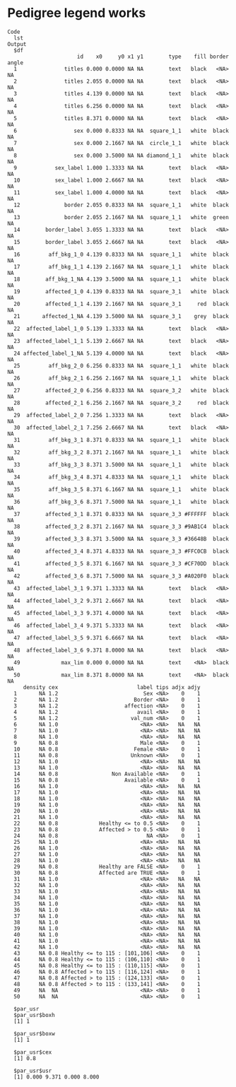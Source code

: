 # Pedigree legend works

    Code
      lst
    Output
      $df
                          id    x0     y0 x1 y1        type    fill border angle
      1               titles 0.000 0.0000 NA NA        text   black   <NA>    NA
      2               titles 2.055 0.0000 NA NA        text   black   <NA>    NA
      3               titles 4.139 0.0000 NA NA        text   black   <NA>    NA
      4               titles 6.256 0.0000 NA NA        text   black   <NA>    NA
      5               titles 8.371 0.0000 NA NA        text   black   <NA>    NA
      6                  sex 0.000 0.8333 NA NA  square_1_1   white  black    NA
      7                  sex 0.000 2.1667 NA NA  circle_1_1   white  black    NA
      8                  sex 0.000 3.5000 NA NA diamond_1_1   white  black    NA
      9            sex_label 1.000 1.3333 NA NA        text   black   <NA>    NA
      10           sex_label 1.000 2.6667 NA NA        text   black   <NA>    NA
      11           sex_label 1.000 4.0000 NA NA        text   black   <NA>    NA
      12              border 2.055 0.8333 NA NA  square_1_1   white  black    NA
      13              border 2.055 2.1667 NA NA  square_1_1   white  green    NA
      14        border_label 3.055 1.3333 NA NA        text   black   <NA>    NA
      15        border_label 3.055 2.6667 NA NA        text   black   <NA>    NA
      16         aff_bkg_1_0 4.139 0.8333 NA NA  square_1_1   white  black    NA
      17         aff_bkg_1_1 4.139 2.1667 NA NA  square_1_1   white  black    NA
      18        aff_bkg_1_NA 4.139 3.5000 NA NA  square_1_1   white  black    NA
      19        affected_1_0 4.139 0.8333 NA NA  square_3_1   white  black    NA
      20        affected_1_1 4.139 2.1667 NA NA  square_3_1     red  black    NA
      21       affected_1_NA 4.139 3.5000 NA NA  square_3_1    grey  black    NA
      22  affected_label_1_0 5.139 1.3333 NA NA        text   black   <NA>    NA
      23  affected_label_1_1 5.139 2.6667 NA NA        text   black   <NA>    NA
      24 affected_label_1_NA 5.139 4.0000 NA NA        text   black   <NA>    NA
      25         aff_bkg_2_0 6.256 0.8333 NA NA  square_1_1   white  black    NA
      26         aff_bkg_2_1 6.256 2.1667 NA NA  square_1_1   white  black    NA
      27        affected_2_0 6.256 0.8333 NA NA  square_3_2   white  black    NA
      28        affected_2_1 6.256 2.1667 NA NA  square_3_2     red  black    NA
      29  affected_label_2_0 7.256 1.3333 NA NA        text   black   <NA>    NA
      30  affected_label_2_1 7.256 2.6667 NA NA        text   black   <NA>    NA
      31         aff_bkg_3_1 8.371 0.8333 NA NA  square_1_1   white  black    NA
      32         aff_bkg_3_2 8.371 2.1667 NA NA  square_1_1   white  black    NA
      33         aff_bkg_3_3 8.371 3.5000 NA NA  square_1_1   white  black    NA
      34         aff_bkg_3_4 8.371 4.8333 NA NA  square_1_1   white  black    NA
      35         aff_bkg_3_5 8.371 6.1667 NA NA  square_1_1   white  black    NA
      36         aff_bkg_3_6 8.371 7.5000 NA NA  square_1_1   white  black    NA
      37        affected_3_1 8.371 0.8333 NA NA  square_3_3 #FFFFFF  black    NA
      38        affected_3_2 8.371 2.1667 NA NA  square_3_3 #9AB1C4  black    NA
      39        affected_3_3 8.371 3.5000 NA NA  square_3_3 #36648B  black    NA
      40        affected_3_4 8.371 4.8333 NA NA  square_3_3 #FFC0CB  black    NA
      41        affected_3_5 8.371 6.1667 NA NA  square_3_3 #CF70DD  black    NA
      42        affected_3_6 8.371 7.5000 NA NA  square_3_3 #A020F0  black    NA
      43  affected_label_3_1 9.371 1.3333 NA NA        text   black   <NA>    NA
      44  affected_label_3_2 9.371 2.6667 NA NA        text   black   <NA>    NA
      45  affected_label_3_3 9.371 4.0000 NA NA        text   black   <NA>    NA
      46  affected_label_3_4 9.371 5.3333 NA NA        text   black   <NA>    NA
      47  affected_label_3_5 9.371 6.6667 NA NA        text   black   <NA>    NA
      48  affected_label_3_6 9.371 8.0000 NA NA        text   black   <NA>    NA
      49             max_lim 0.000 0.0000 NA NA        text    <NA>  black    NA
      50             max_lim 8.371 8.0000 NA NA        text    <NA>  black    NA
         density cex                         label tips adjx adjy
      1       NA 1.2                           Sex <NA>    0    1
      2       NA 1.2                        Border <NA>    0    1
      3       NA 1.2                     affection <NA>    0    1
      4       NA 1.2                         avail <NA>    0    1
      5       NA 1.2                       val_num <NA>    0    1
      6       NA 1.0                          <NA> <NA>   NA   NA
      7       NA 1.0                          <NA> <NA>   NA   NA
      8       NA 1.0                          <NA> <NA>   NA   NA
      9       NA 0.8                          Male <NA>    0    1
      10      NA 0.8                        Female <NA>    0    1
      11      NA 0.8                       Unknown <NA>    0    1
      12      NA 1.0                          <NA> <NA>   NA   NA
      13      NA 1.0                          <NA> <NA>   NA   NA
      14      NA 0.8                 Non Available <NA>    0    1
      15      NA 0.8                     Available <NA>    0    1
      16      NA 1.0                          <NA> <NA>   NA   NA
      17      NA 1.0                          <NA> <NA>   NA   NA
      18      NA 1.0                          <NA> <NA>   NA   NA
      19      NA 1.0                          <NA> <NA>   NA   NA
      20      NA 1.0                          <NA> <NA>   NA   NA
      21      NA 1.0                          <NA> <NA>   NA   NA
      22      NA 0.8             Healthy <= to 0.5 <NA>    0    1
      23      NA 0.8             Affected > to 0.5 <NA>    0    1
      24      NA 0.8                            NA <NA>    0    1
      25      NA 1.0                          <NA> <NA>   NA   NA
      26      NA 1.0                          <NA> <NA>   NA   NA
      27      NA 1.0                          <NA> <NA>   NA   NA
      28      NA 1.0                          <NA> <NA>   NA   NA
      29      NA 0.8             Healthy are FALSE <NA>    0    1
      30      NA 0.8             Affected are TRUE <NA>    0    1
      31      NA 1.0                          <NA> <NA>   NA   NA
      32      NA 1.0                          <NA> <NA>   NA   NA
      33      NA 1.0                          <NA> <NA>   NA   NA
      34      NA 1.0                          <NA> <NA>   NA   NA
      35      NA 1.0                          <NA> <NA>   NA   NA
      36      NA 1.0                          <NA> <NA>   NA   NA
      37      NA 1.0                          <NA> <NA>   NA   NA
      38      NA 1.0                          <NA> <NA>   NA   NA
      39      NA 1.0                          <NA> <NA>   NA   NA
      40      NA 1.0                          <NA> <NA>   NA   NA
      41      NA 1.0                          <NA> <NA>   NA   NA
      42      NA 1.0                          <NA> <NA>   NA   NA
      43      NA 0.8 Healthy <= to 115 : [101,106] <NA>    0    1
      44      NA 0.8 Healthy <= to 115 : (106,110] <NA>    0    1
      45      NA 0.8 Healthy <= to 115 : (110,115] <NA>    0    1
      46      NA 0.8 Affected > to 115 : [116,124] <NA>    0    1
      47      NA 0.8 Affected > to 115 : (124,133] <NA>    0    1
      48      NA 0.8 Affected > to 115 : (133,141] <NA>    0    1
      49      NA  NA                          <NA> <NA>    0    1
      50      NA  NA                          <NA> <NA>    0    1
      
      $par_usr
      $par_usr$boxh
      [1] 1
      
      $par_usr$boxw
      [1] 1
      
      $par_usr$cex
      [1] 0.8
      
      $par_usr$usr
      [1] 0.000 9.371 0.000 8.000
      
      

